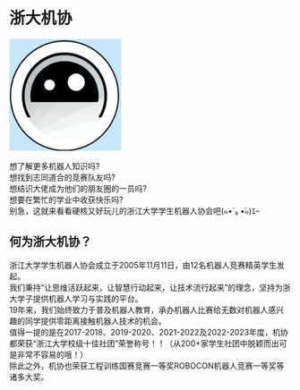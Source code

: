 # 浙大机协

<img src="./img/机协logo.png" alt="triangle" width="200" height="200">

想了解更多机器人知识吗?  
想找到志同道合的竞赛队友吗?  
想结识大佬成为他们的朋友圈的一员吗?  
想要在繁忙的学业中收获快乐吗?  
别急，这就来看看硬核又好玩儿的浙江大学学生机器人协会吧(๑•́ ₃ •̀๑)ｴｰ  

## 何为浙大机协？

浙江大学学生机器人协会成立于2005年11月11日，由12名机器人竞赛精英学生发起。  
我们秉持“让思维活跃起来，让智慧行动起来，让技术流行起来”的理念，坚持为浙大学子提供机器人学习与实践的平台。  
19年来，我们始终致力于普及机器人教育，承办机器人比赛给无数对机器人感兴趣的同学提供零距离接触机器人技术的机会。  
值得一提的是在2017-2018、2019-2020、2021-2022及2022-2023年度，机协都荣获“浙江大学校级十佳社团”荣誉称号！！（从200+家学生社团中脱颖而出可是非常不容易的哦！）  
除此之外，机协也荣获工程训练国赛竞赛一等奖ROBOCON机器人竞赛一等奖等诸多大奖。  
